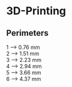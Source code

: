 # 3D-Printing  
## Perimeters  
1 --> 0.76 mm  
2 --> 1.51 mm  
3 --> 2.23 mm  
4 --> 2.94 mm  
5 --> 3.66 mm  
6 --> 4.37 mm  
